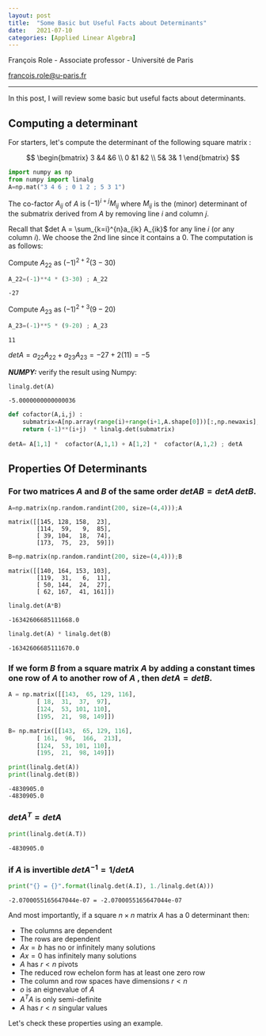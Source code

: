 ```yaml
---
layout: post
title:  "Some Basic but Useful Facts about Determinants"
date:   2021-07-10
categories: [Applied Linear Algebra]
---
```


François Role - Associate professor - Université de Paris

<francois.role@u-paris.fr>


---

In this post, I will review some basic but useful facts about determinants.



## Computing a determinant





For starters, let's compute the determinant of the following square matrix :

$$
\begin{bmatrix}
3 &4 &6 \\
0 &1 &2 \\
5& 3& 1 
\end{bmatrix}
$$





```python
import numpy as np
from numpy import linalg
A=np.mat("3 4 6 ; 0 1 2 ; 5 3 1")
```

The co-factor $A_{ij}$ of $A$ is $(-1)^{i+j}M_{ij}$ where $M_{ij}$ is the (minor) determinant of the submatrix derived from $A$ by removing line $i$ and column $j$.

Recall that $det A = \sum_{k=i}^{n}a_{ik} A_{ik}$ for any line $i$ (or any column $i$). We choose the 2nd line since it contains a $0$. The computation is as follows:

Compute $A_{22}$ as $(-1)^{2+2}(3-30)$


```python
A_22=(-1)**4 * (3-30) ; A_22
```




    -27



Compute $A_{23}$ as $(-1)^{2+3}(9-20)$


```python
A_23=(-1)**5 * (9-20) ; A_23
```




    11



$det A= a_{22}A_{22}  + a_{23}A_{23} = -27 + 2(11) =-5$

***NUMPY:*** verify the result using Numpy:


```python
linalg.det(A)
```




    -5.0000000000000036




```python
def cofactor(A,i,j) :
    submatrix=A[np.array(range(i)+range(i+1,A.shape[0]))[:,np.newaxis], range(j)+range(j+1,A.shape[1]) ]
    return (-1)**(i+j)  * linalg.det(submatrix)
    
detA= A[1,1] *  cofactor(A,1,1) + A[1,2] *  cofactor(A,1,2) ; detA


```

## Properties Of Determinants

### For two matrices $A$ and $B$ of the same order $det AB = det A \, det B$.


```python
A=np.matrix(np.random.randint(200, size=(4,4)));A
```




    matrix([[145, 128, 158,  23],
            [114,  59,   9,  85],
            [ 39, 104,  18,  74],
            [173,  75,  23,  59]])




```python
B=np.matrix(np.random.randint(200, size=(4,4)));B
```




    matrix([[140, 164, 153, 103],
            [119,  31,   6,  11],
            [ 50, 144,  24,  27],
            [ 62, 167,  41, 161]])




```python
linalg.det(A*B)
```




    -16342606685111668.0




```python
linalg.det(A) * linalg.det(B) 
```




    -16342606685111670.0

### If we form $B$ from a square matrix $A$ by adding a constant times one row of $A$ to another row of $A$ , then $det A =det B$.


```python
A = np.matrix([[143,  65, 129, 116],
        [ 18,  31,  37,  97],
        [124,  53, 101, 110],
        [195,  21,  98, 149]])

B= np.matrix([[143,  65, 129, 116],
        [ 161,  96,  166,  213],
        [124,  53, 101, 110],
        [195,  21,  98, 149]])

print(linalg.det(A))
print(linalg.det(B))

```

    -4830905.0
    -4830905.0


### $det A^T= det A$


```python
print(linalg.det(A.T))
```

    -4830905.0


### if $A$ is invertible $det A^{-1}= 1 /det A$


```python
print("{} = {}".format(linalg.det(A.I), 1./linalg.det(A)))
```

    -2.0700055165647044e-07 = -2.0700055165647044e-07


And most importantly, if a square $n \times n$ matrix $A$ has a $0$ determinant then:
- The columns are dependent
- The rows are dependent
- $Ax=b$ has no or infinitely many solutions
- $Ax=0$ has infinitely many solutions
- $A$ has $r<n$ pivots
- The reduced row echelon form has at least one zero row
- The column and row spaces have dimensions $r<n$
- $o$ is an eignevalue of $A$
- $A^TA$ is only semi-definite
- $A$ has $r<n$ singular values

Let's check these properties using an example.







